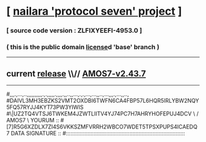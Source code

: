 
# [ [nailara 'protocol seven' project](http://nailara.network/) ]

### [ source code version : ZLFIXYEEFI-4953.0 ]

### ( this is the public domain [license](../license)d 'base' branch )
---
## current [release](https://github.com/nailara-technologies/protocol-7/releases) \\\\// [AMOS7-v2.43.7](https://github.com/nailara-technologies/protocol-7/releases/tag/AMOS7-v2.43.7)
---

#,,,.,...,..,,,,,,,,,,.,.,,,,,.,,,,.,,..,,...,.,.,...,...,,..,...,,,.,...,,..,
#DAIVL3MH3EBZKS2VMT2OXDBI6TWFN6CA4FBP57L6HQR5IRLYBW2NQY5FQ57RYJJ4KYT73PW3YIWIS
#\\\|UZ2TQ4VTSJ6TWKEM4JZWTLIITV4YJ74PC7H7AHRYHOFEPUJ4DCV \ / AMOS7 \ YOURUM ::
#\[7]R5G6XZDLX7ZI4S6VKKSZMFVRRH2WBCO7WDET5TPSXPUPS4ICAEDQ 7  DATA SIGNATURE ::
#:::::::::::::::::::::::::::::::::::::::::::::::::::::::::::::::::::::::::::::
